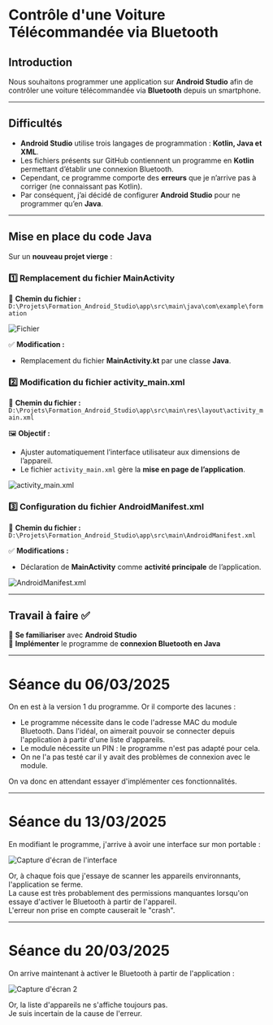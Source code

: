 # Contrôle d'une Voiture Télécommandée via Bluetooth

## Introduction

Nous souhaitons programmer une application sur **Android Studio** afin de contrôler une voiture télécommandée via **Bluetooth** depuis un smartphone.

---

## Difficultés

- **Android Studio** utilise trois langages de programmation : **Kotlin, Java et XML**.
- Les fichiers présents sur GitHub contiennent un programme en **Kotlin** permettant d’établir une connexion Bluetooth.
- Cependant, ce programme comporte des **erreurs** que je n’arrive pas à corriger (ne connaissant pas Kotlin).
- Par conséquent, j’ai décidé de configurer **Android Studio** pour ne programmer qu’en **Java**.

---

## Mise en place du code Java

Sur un **nouveau projet vierge** :

### 1️⃣ Remplacement du fichier MainActivity
📂 **Chemin du fichier :**  
`D:\Projets\Formation_Android_Studio\app\src\main\java\com\example\formation`

![Fichier](Fichier.png)


✅ **Modification :**  
- Remplacement du fichier **MainActivity.kt** par une classe **Java**.


### 2️⃣ Modification du fichier activity_main.xml
📂 **Chemin du fichier :**  
`D:\Projets\Formation_Android_Studio\app\src\main\res\layout\activity_main.xml`



🖼️ **Objectif :**  
- Ajuster automatiquement l’interface utilisateur aux dimensions de l’appareil.
- Le fichier `activity_main.xml` gère la **mise en page de l’application**.

![activity_main.xml](xml.png)

### 3️⃣ Configuration du fichier AndroidManifest.xml
📂 **Chemin du fichier :**  
`D:\Projets\Formation_Android_Studio\app\src\main\AndroidManifest.xml`

✅ **Modifications :**  
- Déclaration de **MainActivity** comme **activité principale** de l’application.

 
![AndroidManifest.xml](Manifest.png)

---

## Travail à faire ✅

🔹 **Se familiariser** avec **Android Studio**  
🔹 **Implémenter** le programme de **connexion Bluetooth en Java**  





---


# Séance du 06/03/2025

On en est à la version 1 du programme. Or il comporte des lacunes :

- Le programme nécessite dans le code l'adresse MAC du module Bluetooth. Dans l'idéal, on aimerait pouvoir se connecter depuis l'application à partir d'une liste d'appareils.
- Le module nécessite un PIN : le programme n'est pas adapté pour cela.
- On ne l'a pas testé car il y avait des problèmes de connexion avec le module.

On va donc en attendant essayer d'implémenter ces fonctionnalités.

---

# Séance du 13/03/2025

En modifiant le programme, j'arrive à avoir une interface sur mon portable :

![Capture d'écran de l'interface](capture_1.jpg)

Or, à chaque fois que j'essaye de scanner les appareils environnants, l'application se ferme.  
La cause est très probablement des permissions manquantes lorsqu'on essaye d'activer le Bluetooth à partir de l'appareil.  
L'erreur non prise en compte causerait le "crash".

---

# Séance du 20/03/2025

On arrive maintenant à activer le Bluetooth à partir de l'application :

![Capture d'écran 2](capture_2.jpg)

Or, la liste d'appareils ne s'affiche toujours pas.  
Je suis incertain de la cause de l'erreur.